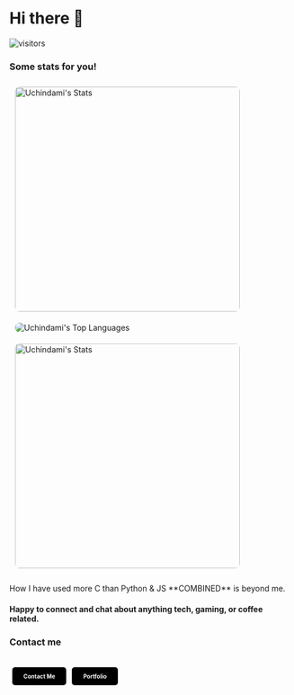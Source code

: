 # Hi there 👋

![visitors](https://vbr.nathanchung.dev/badge?page_id=Uchindami)

### Some stats for you!

<div style="display: flex; flex-wrap: wrap;">
  <img src="https://github-readme-stats.vercel.app/api?username=Uchindami&theme=nord&show_icons=true&hide_border=true&count_private=true" alt="Uchindami's Stats" style="width: 400px; border-radius: 8px; margin: 10px;">
  
  <img src="https://github-readme-stats.vercel.app/api/top-langs/?username=Uchindami&theme=react&show_icons=true&hide_border=true&layout=compact" alt="Uchindami's Top Languages" style="min-width: 400px; max-height: 170px; margin: 10px; border-radius: 8px; object-fit: cover;">
  
  <img src="https://github-readme-streak-stats.herokuapp.com/?user=Uchindami&theme=react&hide_border=true" alt="Uchindami's Stats" style="width: 400px; border-radius: 8px; margin: 10px;">
</div>
<br>
How I have used more C than Python & JS **COMBINED** is beyond me.

#### Happy to connect and chat about anything tech, gaming, or coffee related. 

### Contact me  

<div style="display: flex; flex-wrap: wrap;  ">

<a href="https://uchindami.vercel.app/#contact" style="display: inline-block; padding: 10px 20px; font-size: 10px; font-weight: bold; color: #fff; background-color: black; border-radius: 5px; text-decoration: none; margin:5px;  ">Contact Me</a>

<a href="https://uchindami.vercel.app/#contact" style="display: inline-block; padding: 10px 20px; font-size: 10px; font-weight: bold; color: #fff; background-color: black; border-radius: 5px; text-decoration: none; margin:5px;">Portfolio</a>

</div>
